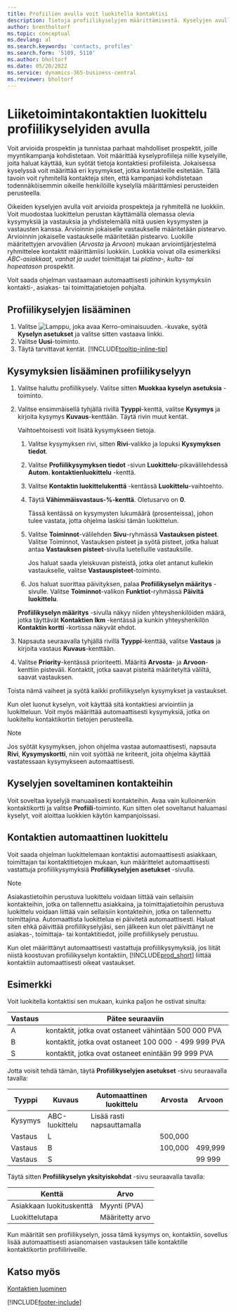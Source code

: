 ```yaml
---
title: Profiilien avulla voit luokitella kontaktisi
description: Tietoja profiilikyselyjen määrittämisestä. Kyselyjen avulla voidaan luokitella liiketoimintakontakteja.
author: brentholtorf
ms.topic: conceptual
ms.devlang: al
ms.search.keywords: 'contacts, profiles'
ms.search.form: '5109, 5110'
ms.author: bholtorf
ms.date: 05/20/2022
ms.service: dynamics-365-business-central
ms.reviewer: bholtorf
---
```


# <a name="use-profile-questionnaires-to-classify-business-contacts"></a>Liiketoimintakontaktien luokittelu profiilikyselyiden avulla

Voit arvioida prospektin ja tunnistaa parhaat mahdolliset prospektit, joille myyntikampanja kohdistetaan. Voit määrittää kyselyprofiileja niille kyselyille, joita haluat käyttää, kun syötät tietoja kontaktiesi profiileista. Jokaisessa kyselyssä voit määrittää eri kysymykset, jotka kontakteille esitetään. Tällä tavoin voit ryhmitellä kontakteja siten, että kampanjasi kohdistetaan todennäköisemmin oikeille henkilöille kyselyllä määrittämiesi perusteiden perusteella.  

Oikeiden kyselyjen avulla voit arvioida prospekteja ja ryhmitellä ne luokkiin. Voit muodostaa luokittelun perustan käyttämällä olemassa olevia kysymyksiä ja vastauksia ja yhdistelemällä niitä uusien kysymysten ja vastausten kanssa. Arvioinnin jokaiselle vastaukselle määritetään pistearvo. Arvioinnin jokaiselle vastaukselle määritetään pistearvo. Luokille määritettyjen arvovälien (*Arvosta* ja *Arvoon*) mukaan arviointijärjestelmä ryhmittelee kontaktit määrittämiisi luokkiin. Luokkia voivat olla esimerkiksi *ABC-asiakkaat*, *vanhat ja uudet* toimittajat tai *platina-, kulta- tai hopeatason* prospektit.  

Voit saada ohjelman vastaamaan automaattisesti joihinkin kysymyksiin kontakti-, asiakas- tai toimittajatietojen pohjalta.  

## <a name="to-add-a-profile-questionnaire"></a>Profiilikyselyjen lisääminen

1. Valitse ![Lamppu, joka avaa Kerro-ominaisuuden.](media/ui-search/search_small.png "Kerro, mitä haluat tehdä") -kuvake, syötä **Kyselyn asetukset** ja valitse sitten vastaava linkki.  
2. Valitse **Uusi**-toiminto.  
3. Täytä tarvittavat kentät. [!INCLUDE[tooltip-inline-tip](includes/tooltip-inline-tip_md.md)]  

## <a name="to-add-questions-to-a-profile-questionnaire"></a>Kysymyksien lisääminen profiilikyselyyn

1. Valitse haluttu profiilikysely. Valitse sitten **Muokkaa kyselyn asetuksia** -toiminto.  
2. Valitse ensimmäisellä tyhjällä rivillä **Tyyppi**-kenttä, valitse **Kysymys** ja kirjoita kysymys **Kuvaus**-kenttään. Täytä rivin muut kentät.  

    Vaihtoehtoisesti voit lisätä kysymykseen tietoja.

    1. Valitse kysymyksen rivi, sitten **Rivi**-valikko ja lopuksi **Kysymyksen tiedot**.  

    2. Valitse **Profiilikysymyksen tiedot** -sivun **Luokittelu**-pikavälilehdessä **Autom. kontaktienluokittelu** -kenttä.  

    3. Valitse **Kontaktin luokittelukenttä** -kentässä **Luokittelu**-vaihtoehto.  

    4. Täytä **Vähimmäisvastaus-%-kenttä**. Oletusarvo on **0**.  

        Tässä kentässä on kysymysten lukumäärä (prosenteissa), johon tulee vastata, jotta ohjelma laskisi tämän luokittelun.

    5. Valitse **Toiminnot**-välilehden **Sivu**-ryhmässä **Vastauksen pisteet**. Valitse Toiminnot, Vastauksen pisteet ja syötä pisteet, jotka haluat antaa **Vastauksen pisteet**-sivulla luetelluille vastauksille.

        Jos haluat saada yleiskuvan pisteistä, jotka olet antanut kullekin vastaukselle, valitse **Vastauspisteet**-toiminto.

    6. Jos haluat suorittaa päivityksen, palaa **Profiilikyselyn määritys** -sivulle. Valitse **Toiminnot**-valikon **Funktiot**-ryhmässä **Päivitä luokittelu**.

    **Profiilikyselyn määritys** -sivulla näkyy niiden yhteyshenkilöiden määrä, jotka täyttävät **Kontaktien lkm** -kentässä ja kunkin yhteyshenkilön **Kontaktin kortti** -kortissa näkyvät ehdot.

3. Napsauta seuraavalla tyhjällä rivillä **Tyyppi**-kenttää, valitse **Vastaus** ja kirjoita vastaus **Kuvaus**-kenttään.  
4. Valitse **Priority**-kentässä prioriteetti. Määritä **Arvosta**- ja **Arvoon**-kenttiin pisteväli. Kontaktit, jotka saavat pisteitä määritetyltä väliltä, saavat vastauksen.  

Toista nämä vaiheet ja syötä kaikki profiilikyselyn kysymykset ja vastaukset.

Kun olet luonut kyselyn, voit käyttää sitä kontaktiesi arviointiin ja luokitteluun. Voit myös määrittää automaattisesti kysymyksiä, jotka on luokiteltu kontaktikortin tietojen perusteella.  

> [!NOTE]
> Jos syötät kysymyksen, johon ohjelma vastaa automaattisesti, napsauta **Rivi**, **Kysymyskortti**, niin voit syöttää ne kriteerit, joita ohjelma käyttää vastatessaan kysymykseen automaattisesti.

## <a name="apply-questionnaires-to-contacts"></a>Kyselyjen soveltaminen kontakteihin

Voit soveltaa kyselyjä manuaalisesti kontakteihin. Avaa vain kulloinenkin kontaktikortti ja valitse **Profiili**-toiminto. Kun sitten olet soveltanut haluamasi kyselyt, voit aloittaa luokkien käytön kampanjoissasi.  

## <a name="the-automatic-classification-of-contacts"></a>Kontaktien automaattinen luokittelu

Voit saada ohjelman luokittelemaan kontaktisi automaattisesti asiakkaan, toimittajan tai kontaktitietojen mukaan, kun määrittelet automaattisesti vastattuja profiilikysymyksiä **Profiilikyselyjen asetukset** -sivulla.  

> [!NOTE]
> Asiakastietoihin perustuva luokittelu voidaan liittää vain sellaisiin kontakteihin, jotka on tallennettu asiakkaina, ja toimittajatietoihin perustuva luokittelu voidaan liittää vain sellaisiin kontakteihin, jotka on tallennettu toimittajina. Automaattista luokittelua ei päivitetä automaattisesti. Haluat siten ehkä päivittää profiilikyselyjäsi, sen jälkeen kun olet päivittänyt ne asiakas-, toimittaja- tai kontaktitiedot, joille profiilikysely perustuu.  

Kun olet määrittänyt automaattisesti vastattuja profiilikysymyksiä, jos liität niistä koostuvan profiilikyselyn kontaktiin, [!INCLUDE[prod_short](includes/prod_short.md)] liittää kontaktiin automaattisesti oikeat vastaukset.  

## <a name="example"></a>Esimerkki

Voit luokitella kontaktisi sen mukaan, kuinka paljon he ostivat sinulta:

|Vastaus|Pätee seuraaviin|
|--- |--- |
|A|kontaktit, jotka ovat ostaneet vähintään 500 000 PVA|
|B|kontaktit, jotka ovat ostaneet 100 000 - 499 999 PVA|
|S|kontaktit, jotka ovat ostaneet enintään 99 999 PVA|

Jotta voisit tehdä tämän, täytä **Profiilikyselyjen asetukset** -sivu seuraavalla tavalla:

| Tyyppi     | Kuvaus        | Automaattinen luokittelu     | Arvosta | Arvoon |
|----------|--------------------|------------------------------|------------|----------|
| Kysymys | ABC-luokittelu | Lisää rasti napsauttamalla |            |          |
| Vastaus   | L                  |                              | 500,000    |          |
| Vastaus   | B                  |                              | 100,000    | 499,999  |
| Vastaus   | S                  |                              |            | 99 999   |

Täytä sitten **Profiilikyselyn yksityiskohdat** -sivu seuraavalla tavalla:

| Kenttä                         | Arvo         |
|-------------------------------|---------------|
| Asiakkaan luokituskenttä | Myynti (PVA)   |
| Luokittelutapa         | Määritetty arvo |

Kun määrität sen profiilikyselyn, jossa tämä kysymys on, kontaktiin, sovellus lisää automaattisesti asianomaisen vastauksen tälle kontaktille kontaktikortin profiiliriveille.

## <a name="see-also"></a>Katso myös

[Kontaktien luominen](marketing-create-contact-companies.md)  


[!INCLUDE[footer-include](includes/footer-banner.md)]
